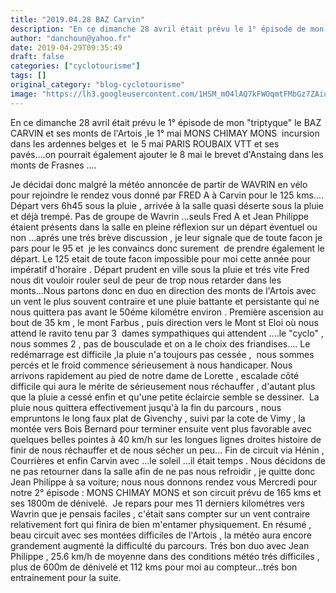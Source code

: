 ```yaml
---
title: "2019.04.28 BAZ Carvin"
description: "En ce dimanche 28 avril était prévu le 1° épisode de mon \"triptyque\" le BAZ CARVIN et ses monts de l'Artois ,le 1° mai MONS CHIMAY MONS  incursion dans les ardennes belges et  le 5 mai PARIS ROUBAIX VTT et ses pavés....on pourrait également ajouter le 8 mai le brevet d'Anstaing dans les monts de Frasnes ...."
author: "danchoun@yahoo.fr"
date: 2019-04-29T09:35:49
draft: false
categories: ["cyclotourisme"]
tags: []
original_category: "blog-cyclotourisme"
image: "https://lh3.googleusercontent.com/1HSM_mO4lAQ7kFWOqmtFMbGz7ZAiut1gEb4XUrw6k1H8PmfmNCoFGaEutqedaO_Tfmsh3LmTC1PJ4WhM5zMfO8-FhA1lNiqLWZmNalBRwSoqfK_oaVtT0CKN6oWDE49uMNisEu7sktOnqmt-4XnkvapiJBZgF8tW5vfBjRrz3B-Gimrp6yzhgEFWE6i6Y4gtUYDlDGhkTPgKYiFkE58o5jc3DtFUhki8NyUBi_qF22KyFrk2WK-n2xhvUa-zMbj1WD_nbOsUKNDPtjUS_Au32EDrdannAVKCCXy57m0Tj977ADSQA9GhwfhOaC1fWDT3rH1Q1qmYieWZAtY9ltL1EK8m9d1orjWLgpicjNvVwIQTWlY7f_f0o15L60TXQRvbqgnmTJf76yYjvWspqSsr2-XueQOdwreDAfaLmW9IILA8ldUwZdmp6Dt-rBrbbydZG_mH-GGyyCJ8Mr08I0_JU2HHwuhzUU3QCV-YQwRPhu_aQofakRMY3pyqP9ShNBJWnbWgw20XplStycc9T4vYejp15zLcPRB-NBByThapHU4Jpc7-tle38JL7TQNN-krR6Rv2_1GRucr2Tsdm6Lkx5gPq6evZ8N1gsDdatnHsJMlFbCTpWsjXIlMdhvHC2pBtvuX0mQgXt92spNZwb_cPQh-rqHF95C81fi-78IqFbjNja91qNZEhFRECbRQnNV6HQnIj7phgkGaUoId-CrjGDk-KQA=w600-h877-no"
---
```


En ce dimanche 28 avril était prévu le 1° épisode de mon "triptyque" le BAZ CARVIN et ses monts de l'Artois ,le 1° mai&nbsp;MONS CHIMAY MONS&nbsp; incursion dans les ardennes belges et&nbsp; le 5 mai PARIS ROUBAIX VTT et ses pavés....on pourrait également ajouter le 8 mai le brevet d'Anstaing dans les monts de Frasnes ....

<!--more-->

Je décidai donc malgré la météo annoncée de partir de WAVRIN en vélo pour rejoindre le rendez vous donné par FRED A à Carvin pour le 125 kms....
Départ vers 6h45 sous la pluie , arrivée à la salle quasi déserte sous la pluie et déjà trempé. Pas de groupe de Wavrin ...seuls Fred A et Jean Philippe étaient présents dans la salle en pleine réflexion sur un départ éventuel ou non ...aprés une trés brève discussion , je leur signale que de toute facon je pars pour le 95 et&nbsp; je les convaincs donc surement&nbsp; de prendre également le départ. Le 125 etait de toute facon impossible pour moi cette année pour impératif d'horaire .
Départ prudent en ville sous la pluie et trés vite Fred nous dit vouloir rouler seul de peur de trop nous retarder dans les monts...Nous partons donc en duo en direction des monts de l'Artois avec un vent le plus souvent contraire et une pluie battante et persistante qui ne nous quittera pas avant le 50éme kilométre environ .
Première ascension au bout de 35 km , le mont Farbus , puis direction vers le Mont st Eloi où nous attend le ravito tenu par 3&nbsp; dames sympathiques qui attendent ....le "cyclo" , nous sommes 2 , pas de bousculade et on a le choix des friandises....
Le redémarrage est difficile ,la pluie n'a toujours pas cessée ,&nbsp; nous sommes percés et le froid commence sérieusement à nous handicaper.
Nous arrivons rapidement au pied de notre dame de Lorette , escalade côté difficile qui aura le mérite de sérieusement nous réchauffer , d'autant plus que la pluie a cessé enfin et qu'une petite éclaircie semble se dessiner.&nbsp;
La pluie nous quittera effectivement jusqu'à la fin du parcours , nous empruntons le long faux plat de Givenchy , suivi par la cote de Vimy , la montée vers Bois Bernard pour terminer ensuite vent plus favorable avec quelques belles pointes à 40 km/h sur les longues lignes droites histoire de finir de nous réchauffer et de nous sécher un peu...
Fin de circuit via Hénin , Courrières et enfin Carvin avec ...le soleil ...il était temps . Nous décidons de ne pas retourner dans la salle afin de ne pas nous refroidir , je quitte donc Jean Philippe à sa voiture; nous nous donnons rendez vous Mercredi pour notre 2° épisode : MONS CHIMAY MONS et son circuit prévu de 165 kms et ses 1800m de dénivelé.
&nbsp;Je repars pour mes 11 derniers kilométres vers Wavrin que je pensais faciles , c'était sans compter sur un vent contraire relativement fort qui finira de bien m'entamer physiquement.
En résumé , beau circuit avec ses montées difficiles de l'Artois , la météo aura encore grandement augmenté la difficulté du parcours. Trés bon duo avec Jean Philippe , 25.6 km/h de moyenne dans des conditions météo trés difficiles , plus de 600m de dénivelé et 112 kms pour moi au compteur...trés bon entrainement pour la suite.

&nbsp;
&nbsp;

&nbsp;
&nbsp;
&nbsp;
&nbsp;

&nbsp;